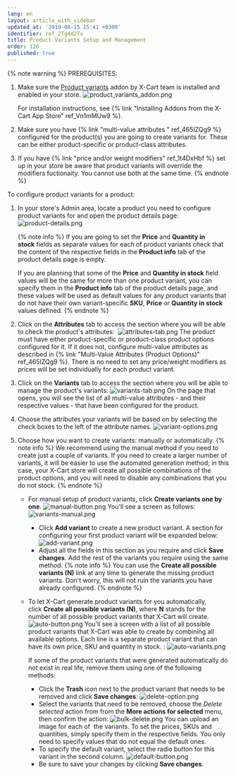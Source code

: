 ```yaml
---
lang: en
layout: article_with_sidebar
updated_at: '2019-08-15 15:41 +0300'
identifier: ref_2Tg4d2Tx
title: Product Variants Setup and Management
order: 120
published: true
---
```

{% note warning %}
PREREQUISITES:
1. Make sure the [Product variants](https://market.x-cart.com/addons/product-variants.html "Product Variants Setup and Management") addon by X-Cart team is installed and enabled in your store. 
   ![product_variants_addon.png]({{site.baseurl}}/attachments/ref_2Tg4d2Tx/product_variants_addon.png)
   
   For installation instructions, see {% link "Installing Addons from the X-Cart App Store" ref_Vn1mMUw9 %}.

2. Make sure you have {% link "multi-value attributes " ref_465IZQg9 %} configured for the product(s) you are going to create variants for. These can be either product-specific or product-class attributes.

3. If you have {% link "price and/or weight modifiers" ref_1t4DxHbf %} set up in your store be aware that product variants will override the modifiers fuctionaity. You cannot use both at the same time.
{% endnote %}

To configure product variants for a product:

1.  In your store's Admin area, locate a product you need to configure product variants for and open the product details page:
    ![product-details.png]({{site.baseurl}}/attachments/ref_2Tg4d2Tx/product-details.png)
    
    {% note info %}
    If you are going to set the **Price** and **Quantity in stock** fields as separate values for each of product variants check that the content of the respective fields in the **Product info** tab of the product details page is empty. 
    
    If you are planning that some of the **Price** and **Quantity in stock** field values will be the same for more than one product variant, you can specify them in the **Product info** tab of the product details page, and these values will be used as default values for any product variants that do not have their own variant-specific **SKU**, **Price** or **Quantity in stock** values defined.
    {% endnote %}

2.  Click on the **Attributes** tab to access the section where you will be able to check the product's attributes: 
    ![attributes-tab.png]({{site.baseurl}}/attachments/ref_2Tg4d2Tx/attributes-tab.png)
    The product must have either product-specific or product-class product options configured for it. If it does not, configure multi-value attributes as described in {% link "Multi-Value Attributes (Product Options)" ref_465IZQg9 %}. There is no need to set any price/weight modifiers as prices will be set individually for each product variant.

5.  Click on the **Variants** tab to access the section where you will be able to manage the product's variants:
    ![variants-tab.png]({{site.baseurl}}/attachments/ref_2Tg4d2Tx/variants-tab.png)
     On the page that opens, you will see the list of all multi-value attributes - and their respective values - that have been configured for the product.
    
6. Choose the attributes your variants will be based on by selecting the check boxes to the left of the attribute names. 
    ![variant-options.png]({{site.baseurl}}/attachments/ref_2Tg4d2Tx/variant-options.png)

7.  Choose how you want to create variants: manually or automatically. 
    {% note info %}
    We recommend using the manual method if you need to create just a couple of variants. If you need to create a larger number of variants, it will be easier to use the automated generation method; in this case, your X-Cart store will create all possible combinations of the product options, and you will need to disable any combinations that you do not stock.
    {% endnote %}

    * For manual setup of product variants, click **Create variants one by one**.
      ![manual-button.png]({{site.baseurl}}/attachments/ref_2Tg4d2Tx/manual-button.png)
      You'll see a screen as follows:
      ![variants-manual.png]({{site.baseurl}}/attachments/ref_2Tg4d2Tx/variants-manual.png)
      * Click **Add variant** to create a new product variant. A section for configuring your first product variant will be expanded below:
        ![add-variant.png]({{site.baseurl}}/attachments/ref_2Tg4d2Tx/add-variant.png)
      * Adjust all the fields in this section as you require and click **Save changes**. Add the rest of the variants you require using the same method.
         {% note info %}
         You can use the **Create all possible variants (N)** link at any time to generate the missing product variants. Don't worry, this will not ruin the variants you have already configured.
         {% endnote %}
    * To let X-Cart generate product variants for you automatically, click **Create all possible variants (N)**, where **N** stands for the number of all possible product variants that X-Cart will create.
      ![auto-button.png]({{site.baseurl}}/attachments/ref_2Tg4d2Tx/auto-button.png)
      You'll see a screen with a list of all possible product variants that X-Cart was able to create by combining all available options. Each line is a separate product variant that can have its own price, SKU and quantity in stock. :
      ![auto-variants.png]({{site.baseurl}}/attachments/ref_2Tg4d2Tx/auto-variants.png)
      
      If some of the product variants that were generated automatically do not exist in real life, remove them using one of the following methods:

      *   Click the **Trash** icon next to the product variant that needs to be removed and click **Save changes**:
          ![delete-option.png]({{site.baseurl}}/attachments/ref_2Tg4d2Tx/delete-option.png)
      *   Select the variants that need to be removed, choose the _Delete selected_ action from from the **More actions for selected** menu, then confirm the action:
          ![bulk-delete.png]({{site.baseurl}}/attachments/ref_2Tg4d2Tx/bulk-delete.png)
          You can upload an image for each of  the variants. To set the prices, SKUs and quantities, simply specify them in the respective fields. You only need to specify values that do not equal the default ones. 
      * To specify the default variant, select the radio button for this variant in the second column.
        ![default-button.png]({{site.baseurl}}/attachments/ref_2Tg4d2Tx/default-button.png)
       * Be sure to save your changes by clicking **Save changes**.
